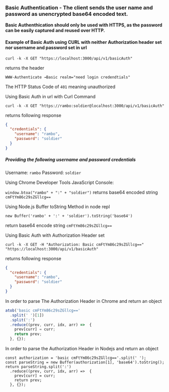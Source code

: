 ### Basic Authentication - The client sends the user name and password as unencrypted base64 encoded text.
**Basic Authenthication should only be used with HTTPS, as the password can be easily captured and reused over HTTP.**

#### Example of Basic Auth using CURL with neither Authorization header set nor username and password set in url

```HTTP
curl -k -X GET "https://localhost:3000/api/v1/basicAuth"
```

returns the header
```HTTP
WWW-Authenticate →Basic realm="need login credendtials"
```
The HTTP Status Code of `401` meaning unauthorized

Using Basic Auth in url with Curl Command
```HTTP
curl -k -X GET "https://rambo:soldier@localhost:3000/api/v1/basicAuth"
```

returns following response
```json
{
  "credentials": {
    "username": "rambo",
    "password": "soldier"
  }
}
```

##### Providing the following username and password credentials
Username: `rambo`
Password: `soldier`

Using Chrome Developer Tools JavaScript Console:

 `window.btoa("rambo" + ":" + "soldier")` returns base64 encoded string `cmFtYm86c29sZGllcg==`

 Using Node.js Buffer toString Method in node repl

```node
new Buffer('rambo' + ':' + 'soldier').toString('base64')
```

return base64 encode string `cmFtYm86c29sZGllcg==`

Using Basic Auth with Authorization Header set
```HTTP
curl -k -X GET -H "Authorization: Basic cmFtYm86c29sZGllcg==" "https://localhost:3000/api/v1/basicAuth"
```

returns following response
```json
{
  "credentials": {
    "username": "rambo",
    "password": "soldier"
  }
}
```

In order to parse The Authorization Header in Chrome and return an object
```js
atob('basic cmFtYm86c29sZGllcg=='
  .split(' ')[1])
  .split(':')
  .reduce((prev, curr, idx, arr) =>  {
    prev[curr] = curr;
    return prev;
  }, {});
```

In order to parse the Authorization Header in Nodejs and return an object
```node
const authorization = 'basic cmFtYm86c29sZGllcg=='.split(' ');
const parseString = new Buffer(authorization[1], 'base64').toString();
return parseString.split(':')
  .reduce((prev, curr, idx, arr) =>  {
    prev[curr] = curr;
    return prev;
  }, {});
```
